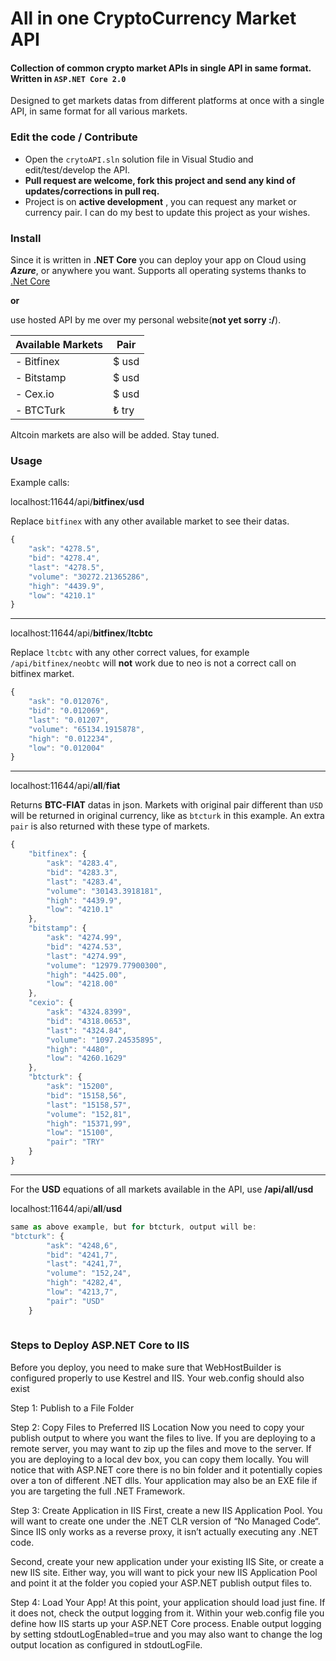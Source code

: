 #  All in one CryptoCurrency Market API

#### Collection of common crypto market APIs in single API in same format.  Written in `ASP.NET Core 2.0`

Designed to get markets datas from different platforms at once with a single API, in same format for all various markets.

### Edit the code / Contribute
+ Open the `crytoAPI.sln` solution file in Visual Studio and edit/test/develop the API.
+ **Pull request are welcome, fork this project and send any kind of updates/corrections in pull req.**
+ Project is on __active development__ , you can request any market or currency pair. I can do my best to update this project as your wishes.


### Install
Since it is written in **.NET Core** you can deploy your app on Cloud using *__Azure__*, or anywhere you want. Supports all operating systems thanks to [.Net Core](https://www.microsoft.com/net/core
)

**or**

use hosted API by me over my personal website(__not yet sorry :/__).


| Available Markets | Pair |
| ------------- | ---- |
| - Bitfinex      | $ usd|
| - Bitstamp    |$ usd |
| - Cex.io |$ usd|
| - BTCTurk |₺ try|

Altcoin markets are also will be added. Stay tuned.
### Usage
Example calls:

localhost:11644/api/**bitfinex**/**usd**

Replace `bitfinex` with any other available market to see their datas.

```javascript
{
    "ask": "4278.5",
    "bid": "4278.4",
    "last": "4278.5",
    "volume": "30272.21365286",
    "high": "4439.9",
    "low": "4210.1"
}

```


___


localhost:11644/api/**bitfinex**/**ltcbtc**

Replace `ltcbtc` with any other correct values, for example `/api/bitfinex/neobtc` will **not** work due to neo is not a correct call on bitfinex market.
```javascript
{
    "ask": "0.012076",
    "bid": "0.012069",
    "last": "0.01207",
    "volume": "65134.1915878",
    "high": "0.012234",
    "low": "0.012004"
}

```

___



localhost:11644/api/**all**/**fiat**

Returns **__BTC-FIAT__** datas in json. Markets with original pair different than `USD` will be returned in original currency, like as `btcturk` in this example. An extra `pair` is also returned with these type of markets.
```javascript
{
    "bitfinex": {
        "ask": "4283.4",
        "bid": "4283.3",
        "last": "4283.4",
        "volume": "30143.3918181",
        "high": "4439.9",
        "low": "4210.1"
    },
    "bitstamp": {
        "ask": "4274.99",
        "bid": "4274.53",
        "last": "4274.99",
        "volume": "12979.77900300",
        "high": "4425.00",
        "low": "4218.00"
    },
    "cexio": {
        "ask": "4324.8399",
        "bid": "4318.0653",
        "last": "4324.84",
        "volume": "1097.24535895",
        "high": "4480",
        "low": "4260.1629"
    },
    "btcturk": {
        "ask": "15200",
        "bid": "15158,56",
        "last": "15158,57",
        "volume": "152,81",
        "high": "15371,99",
        "low": "15100",
        "pair": "TRY"
    }
}

```

___


For the **USD** equations of all markets available in the API, use **__/api/all/usd__**

localhost:11644/api/**all**/**usd**
```javascript
same as above example, but for btcturk, output will be:
"btcturk": {
        "ask": "4248,6",
        "bid": "4241,7",
        "last": "4241,7",
        "volume": "152,24",
        "high": "4282,4",
        "low": "4213,7",
        "pair": "USD"
    }
    
```

### Steps to Deploy ASP.NET Core to IIS
Before you deploy, you need to make sure that WebHostBuilder is configured properly to use Kestrel and IIS. Your web.config should also exist

Step 1: Publish to a File Folder

Step 2: Copy Files to Preferred IIS Location
Now you need to copy your publish output to where you want the files to live. If you are deploying to a remote server, you may want to zip up the files and move to the server. If you are deploying to a local dev box, you can copy them locally.
You will notice that with ASP.NET core there is no bin folder and it potentially copies over a ton of different .NET dlls. Your application may also be an EXE file if you are targeting the full .NET Framework.

Step 3: Create Application in IIS
First, create a new IIS Application Pool. You will want to create one under the .NET CLR version of “No Managed Code“. Since IIS only works as a reverse proxy, it isn’t actually executing any .NET code.

Second, create your new application under your existing IIS Site, or create a new IIS site. Either way, you will want to pick your new IIS Application Pool and point it at the folder you copied your ASP.NET publish output files to.

Step 4: Load Your App!
At this point, your application should load just fine. If it does not, check the output logging from it. Within your web.config file you define how IIS starts up your ASP.NET Core process. Enable output logging by setting stdoutLogEnabled=true and you may also want to change the log output location as configured in stdoutLogFile.
